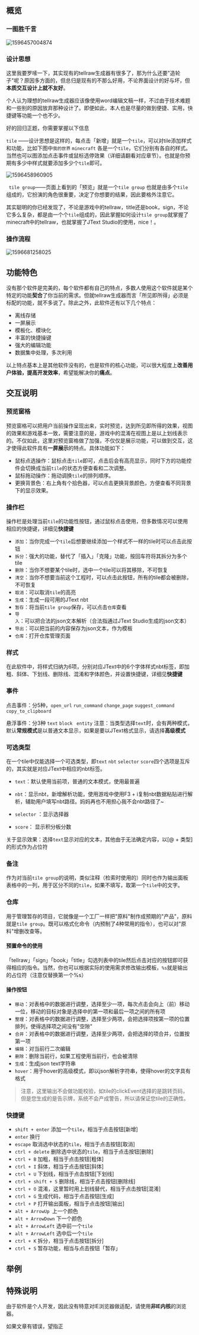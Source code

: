 ## 概览

### 一图胜千言

![1596457004874](assets/1596457004874.png)



### 设计思想

这里我要罗嗦一下，其实现有的tellraw生成器有很多了，那为什么还要"造轮子"呢？原因多方面的，但总归是现有的不那么好用，不论界面设计的好与坏，但**本质交互设计上就不友好**。

个人认为理想的tellraw生成器应该像使用word编辑文稿一样，不过由于技术难题和一些别的原因放弃那种设计了。即便如此，本人也是尽量的做到便捷、实用，快捷键等功能一个也不少。

好的回归正题，你需要掌握以下信息

`tile` ——设计思想是这样的，每点击「新增」就是一个`tile`，可以对tile添加样式和功能，比如下图中`我的世界` `minecraft` 各是一个`tile`，它们分别有各自的样式。当然也可以图添加点击事件或鼠标选停效果（详细请翻看对应章节）。也就是你预期有多少中样式就要添加多少个`tile`即可。

![1596458960905](assets/1596458960905.png)

` tile group`——页面上看到的「预览」就是一个`tile group` 也就是由多个`tile`组成的，它扮演的角色很重要，决定了你想要的结果，因此要格外注意它。

其实聪明的你已经发现了，不论是游戏中的tellraw，title还是book，sign，不论它多么复杂，都是由一个个`tile`组成的，因此掌握如何设计`tile group`就掌握了minecraft中的tellraw，也就掌握了JText Studio的使用，nice！。

### 操作流程

![1596681258025](assets/1596681258025.png)

## 功能特色

没有那个软件是完美的，每个软件都有自己的特点，多数人使用这个软件就是某个特定的功能**契合**了你当前的需求。但就tellraw生成器而言「所见即所得」必须是标配的功能，就不多说了。除此之外，此软件还有以下几个特点：

- 离线存储
- 一屏展示
- 模板化、模块化
- 丰富的快捷操键
- 强大的编辑功能
- 数据集中处理，多次利用

以上特点基本上是其他软件没有的，也是软件的核心功能，可以很大程度上**改善用户体验，提高开发效率**，希望能解决你的**痛点**。

## 交互说明

### 预览窗格

预览窗格可以把用户当前操作呈现出来，实时预览，达到所见即所得的效果，视图的效果和游戏基本一致，需要注意的是，游戏中的混淆在视图上是以上划线表示的。不仅如此，这里对预览窗格做了加强，不仅仅是展示功能，可以做到交互，这才使得此软件具有**一屏展示**的特点。具体功能如下：

- 鼠标点选操作：鼠标点击`tile`即可，点击后会有高亮显示，同时下方的功能控件会切换成当前`tile`的状态方便查看和二次调整。
- 鼠标拖动操作：拖动调换`tile`的排列顺序。
- 更换背景色：右上角有个拾色器，可以点击更换背景颜色，方便查看不同背景下的显示效果。

### 操作栏

操作栏是处理当前`tile`的功能性按钮，通过鼠标点击使用，但多数情况可以使用相应的快捷键，详细见**快捷键**

- `添加`：当你完成一个`tile`后想要继续添加一个样式不一样的tile时可以点击此按钮
- `拆分`：强大的功能，替代了「插入」「克隆」功能，按回车符将其拆分为多个tile
- `删除`：当你不想要某个tile时，选中一个tile可以将其移除，不可恢复
- `清空`：当你不想要当前这个工程时，可以点击此按钮，所有的tile都会被删除，不可恢复
- `取消`：可以取消`tile`的高亮
- `生成`：生成一段可用的JText nbt
- `暂存`：将当前`tile group`保存，可以点击`仓库`查看
- `导入`：可以把合法的json文本解析（合法指通过JText Studio生成的json文本）
- `导出`：可以把当前的内容保存为json文本，作为模板
- `仓库`：打开仓库管理页面

### 样式

在此软件中，将样式归纳为6项，分别对应JText中的6个字体样式nbt标签，即加粗、斜体、下划线、删除线、混淆和字体颜色，并设置快捷键，详细见**快捷键**

### 事件

点击事件：分5种，`open_url` `run_command` `change_page` `suggest_command` `copy_to_clipboard`

悬浮事件：分3种 `text` `block` ` entity` 注意：当类型选择`text`时，会有两种模式，默认**常规模式**是以普通文本显示，如果是要以JText格式显示，请选择**高级模式**

### 可选类型

在一个tile中仅能选择一个可选类型，即`text` `nbt` `selector` `score`四个选项是互斥的，其实就是对应JText中相应的nbt标签。

- `text`：默认使用当前项，普通的文本模式，使用最普遍

- `nbt`：显示nbt，新增解析功能，使用游戏中使用F3 + i复制nbt数据粘贴进行解析，辅助用户填写nbt路径。妈妈再也不用担心我不会nbt路径了~

- `selector` ：显示选择器

- `score`： 显示积分板分数

关于显示效果：选择`text`显示对应的文本，其他由于无法确定内容，以[@ + 类型]的形式作为占位符

### 备注

作为对当前`tile group`的说明，类似注释（检索时使用的）同时也作为输出面板表格中的一列，用于区分不同的`tile`，如果不填写，取第一个`tile`中的文字。

### 仓库

用于管理暂存的项目，它就像是一个工厂一样把"原料"制作成预期的"产品"，原料就是`tile group`。既可以格式化命令（内预制了4种常用的指令），也可以对"原料"增删改查等。

#### 预置命令的使用

「tellraw」「sign」「book」「title」勾选列表中的tile然后点击对应的按钮即可获得相应的指令。当然，你也可以根据实际的使用需求修改输出模板，`%s`就是输出的占位符（注意仅替换第一个%s）

#### 操作按钮

- `移动`：对表格中的数据进行调整，选择至少一项，每次点击会向上（前）移动一位，移动的目标对象是选择中的第一项和最后一项之间的所有项
- `整理`：对表格中的数据进行调整，选择至少两项，会把选择项按第一项的位置排列，使得选择项之间没有"空隙"
- `合并`：对表格中的数据进行调整，选择至少两项，会把选择的项合并，位置按第一项
- `编辑`：对当前行二次编辑
- `删除`：删除当前行，如果工程使用当前行，也会被清除
- `生成`：生成json text字符串
- `hover`：用于hover的高级模式，即以json解析字符串，使得hover的文字具有格式



> 注意，这里输出不会做功能校验，如tile的clickEvent选择的是跳转页码，但是您生成的是告示牌，系统不会产成警告，所以请保证您tile的正确性。

### 快捷键

  - `shift + enter` 添加一个`tile`，相当于点击按钮[新增]
  - `enter` 换行
  - `escape` 取消选中状态的`tile`，相当于点击按钮[取消]
  - `ctrl + delete` 删除选中状态的`tile`，相当于点击按钮[删除]
  - `ctrl + B` 加粗，相当于点击按钮[粗体]
  - `ctrl + I` 斜体，相当于点击按钮[斜体]
  - `ctrl + U` 下划线，相当于点击按钮[下划线]
  - `ctrl + shift + S` 删除线，相当于点击按钮[删除线]
  - `ctrl + O` 混淆，这里暂时用上划线替代，相当于点击按钮[混淆]
  - `ctrl + G` 生成代码，相当于点击按钮[生成]
  - `ctrl + P` 打开输出面板，相当于点击按钮[输出]
  - `alt + ArrowUp `上一个颜色
  - `alt + ArrowDown`  下一个颜色
  - `alt + ArrowLeft` 选中前一个`tile`
  - `alt + ArrowLeft` 选中后一个`tile`
  - `ctrl + K`  拆分，相当于点击按钮[拆分]
  - `ctrl + S` 暂存功能，相当与点击按钮「暂存」

## 举例



## 特殊说明

由于软件是个人开发，因此没有特意对IE浏览器做适配，请使用**非IE内核**的浏览器。

如果文章有错误，望指正